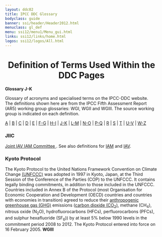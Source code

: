 ```yaml
---
layout: ddc02
title: IPCC DDC Glossary
bodyclass: guide
banner: ssi/header/Header2012.html
menuclass: gl_def
menu: ssi12/menu1/Menu_gui.html
links: ssi12/links/home.html
logos: ssi12/logos/All.html
---
```


<div id="content">

 <div id="pagetit">
   <h1 align="center">Definition of Terms Used Within the DDC Pages</h1>
 </div>
   <!-- End of Page Title Block -->
<p> <b>Glossary J-K</b></p>
<p> Glossary of acronyms and specialised terms on the IPCC-DDC website.<br> The definitions shown here are from the IPCC Fifth Assessment Report (AR5) working group glossaries: WGI, WGII and WGIII.  The source working group is indicated on each definition. 
</p>
<p>
<a href="glossary_a.html">A</a>
| <a href="glossary_b.html">B</a>
| <a href="glossary_c.html">C</a>
| <a href="glossary_d.html">D</a>
| <a href="glossary_e.html">E</a>
| <a href="glossary_fg.html">F-G</a>
| <a href="glossary_hi.html">H-I</a>
| <a href="glossary_jk.html">J-K</a>
| <a href="glossary_lm.html">L-M</a>
| <a href="glossary_no.html">N-O</a>
| <a href="glossary_pq.html">P-Q</a>
| <a href="glossary_r.html">R</a>
| <a href="glossary_s.html">S</a>
| <a href="glossary_t.html">T</a>
| <a href="glossary_uv.html">U-V</a>
| <a href="glossary_wz.html">W-Z</a>

</p>
<p>
<a name="jiic"></a>
<h3>JIIC</h3><p><a href="http://www.isp.ucar.edu/joint-iav-iam-committee" target="_blank">Joint IAV IAM Committee </a>. See also definitions for <a href="glossary_hi.html#iam">IAM</a> and <a href="glossary_hi.html#iav">IAV</a>.</p>
<a name="kyotoProtocol"></a>
<h3>Kyoto Protocol</h3><p>The Kyoto Protocol to the United Nations Framework Convention on Climate Change <a href="glossary_uv.html#unfccc">(UNFCCC)</a> was adopted in 1997 in Kyoto, Japan, at the Third Session of the Conference of the Parties (COP) to the UNFCCC. It contains legally binding commitments, in addition to those included in the UNFCCC. Countries included in Annex B of the Protocol (most Organisation for Economic Cooperation and Development (OECD) countries and countries with economies in transition) agreed to reduce their <a href="glossary_a.html#anthropogenic">anthropogenic</a> <a href="glossary_fg.html#greenhouseGas">greenhouse gas (GHG)</a> emissions (<a href="glossary_c.html#co2">carbon dioxide (CO<sub>2</sub>)</a>, methane (CH<sub>4</sub>), nitrous oxide (N<sub>2</sub>O), hydrofluorocarbons (HFCs), perfluorocarbons (PFCs), and sulphur hexafluoride (SF<sub>6</sub>)) by at least 5% below 1990 levels in the commitment period 2008 to 2012. The Kyoto Protocol entered into force on 16 February 2005. <b>WGIII</b></p>
</p>
 </div><!-- End demo -->

   
